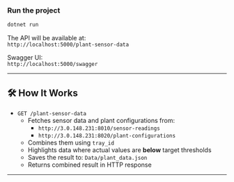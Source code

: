 ### Run the project

```bash
dotnet run
```

The API will be available at:  
`http://localhost:5000/plant-sensor-data`

Swagger UI:  
`http://localhost:5000/swagger`


---

## 🛠️ How It Works

- `GET /plant-sensor-data`  
  - Fetches sensor data and plant configurations from:
    - `http://3.0.148.231:8010/sensor-readings`
    - `http://3.0.148.231:8020/plant-configurations`
  - Combines them using `tray_id`
  - Highlights data where actual values are **below** target thresholds
  - Saves the result to: `Data/plant_data.json`
  - Returns combined result in HTTP response

---